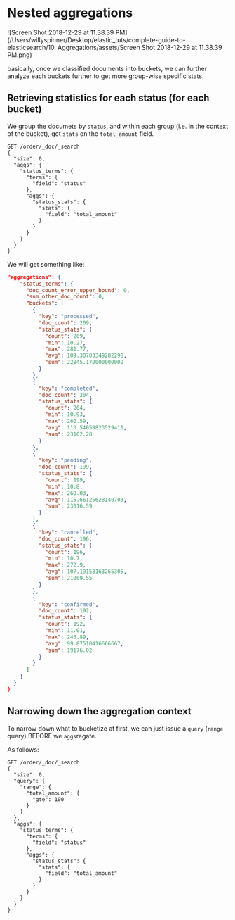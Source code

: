 # Nested aggregations

![Screen Shot 2018-12-29 at 11.38.39 PM](/Users/willyspinner/Desktop/elastic_tuts/complete-guide-to-elasticsearch/10. Aggregations/assets/Screen Shot 2018-12-29 at 11.38.39 PM.png)

basically, once we classified documents into buckets, we can further analyze each buckets further to get more group-wise specific stats.

## Retrieving statistics for each status (for each bucket)

We group the documets by `status`, and within each group (i.e. in the context of the bucket), get `stats` on the `total_amount` field.

```http
GET /order/_doc/_search
{
  "size": 0,
  "aggs": {
    "status_terms": {
      "terms": {
        "field": "status"
      },
      "aggs": {
        "status_stats": {
          "stats": {
            "field": "total_amount"
          }
        }
      }
    }
  }
}
```

We will get something like:

```json
"aggregations": {
    "status_terms": {
      "doc_count_error_upper_bound": 0,
      "sum_other_doc_count": 0,
      "buckets": [
        {
          "key": "processed",
          "doc_count": 209,
          "status_stats": {
            "count": 209,
            "min": 10.27,
            "max": 281.77,
            "avg": 109.30703349282298,
            "sum": 22845.170000000002
          }
        },
        {
          "key": "completed",
          "doc_count": 204,
          "status_stats": {
            "count": 204,
            "min": 10.93,
            "max": 260.59,
            "avg": 113.54058823529411,
            "sum": 23162.28
          }
        },
        {
          "key": "pending",
          "doc_count": 199,
          "status_stats": {
            "count": 199,
            "min": 10.8,
            "max": 260.03,
            "avg": 115.66125628140703,
            "sum": 23016.59
          }
        },
        {
          "key": "cancelled",
          "doc_count": 196,
          "status_stats": {
            "count": 196,
            "min": 10.7,
            "max": 272.9,
            "avg": 107.19158163265305,
            "sum": 21009.55
          }
        },
        {
          "key": "confirmed",
          "doc_count": 192,
          "status_stats": {
            "count": 192,
            "min": 11.01,
            "max": 246.89,
            "avg": 99.87510416666667,
            "sum": 19176.02
          }
        }
      ]
    }
  }
}
```

## Narrowing down the aggregation context

To narrow down what to bucketize at first, we can just issue a `query` (`range` query) BEFORE we `aggs`regate.

As follows:

```http
GET /order/_doc/_search
{
  "size": 0,
  "query": {
    "range": {
      "total_amount": {
        "gte": 100
      }
    }
  },
  "aggs": {
    "status_terms": {
      "terms": {
        "field": "status"
      },
      "aggs": {
        "status_stats": {
          "stats": {
            "field": "total_amount"
          }
        }
      }
    }
  }
}
```